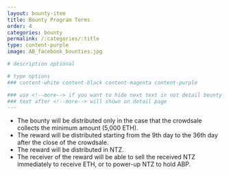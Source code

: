 ```yaml
---
layout: bounty-item
title: Bounty Program Terms
order: 4
categories: bounty
permalink: /:categories/:title
type: content-purple
image: AB_facebook_bounties.jpg

# description optional

# type options
### content-white content-black content-magenta content-purple

### use <!--more--> if you want to hide next text in not detail bounty page
### text after <!--more--> will shown on detail page
---
```


* The bounty will be distributed only in the case that the crowdsale collects the minimum amount (5,000 ETH).
* The reward will be distributed starting from the 9th day to the 36th day after the close of the crowdsale.
* The reward will be distributed in NTZ.
* The receiver of the reward will be able to sell the received NTZ immediately to receive ETH, or to power-up NTZ to hold ABP.